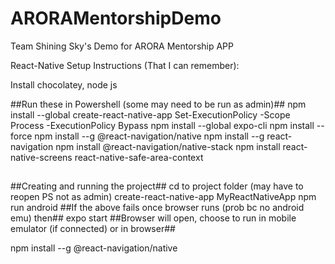# ARORAMentorshipDemo
Team Shining Sky's Demo for ARORA Mentorship APP

React-Native Setup Instructions (That I can remember):

Install chocolatey, node js

##Run these in Powershell (some may need to be run as admin)##
npm install --global create-react-native-app
Set-ExecutionPolicy -Scope Process -ExecutionPolicy Bypass
npm install --global expo-cli
npm install --force
npm install --g @react-navigation/native
npm install --g react-navigation
npm install @react-navigation/native-stack
npm install react-native-screens react-native-safe-area-context
##

##Creating and running the project##
cd to project folder (may have to reopen PS not as admin)
create-react-native-app MyReactNativeApp
npm run android
##If the above fails once browser runs (prob bc no android emu) then##
expo start
##Browser will open, choose to run in mobile emulator (if connected) or in browser##

npm install --g @react-navigation/native
